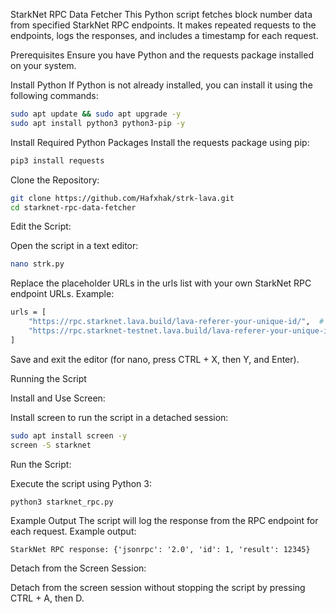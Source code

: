 StarkNet RPC Data Fetcher
This Python script fetches block number data from specified StarkNet RPC endpoints. It makes repeated requests to the endpoints, logs the responses, and includes a timestamp for each request.

Prerequisites
Ensure you have Python and the requests package installed on your system.

Install Python
If Python is not already installed, you can install it using the following commands:

```bash 
sudo apt update && sudo apt upgrade -y
sudo apt install python3 python3-pip -y
```
Install Required Python Packages
Install the requests package using pip:
```bash 
pip3 install requests
```
Clone the Repository:
```bash 
git clone https://github.com/Hafxhak/strk-lava.git
cd starknet-rpc-data-fetcher
```
Edit the Script:

Open the script in a text editor:
```bash
nano strk.py
```
Replace the placeholder URLs in the urls list with your own StarkNet RPC endpoint URLs. Example:

```bash 
urls = [
    "https://rpc.starknet.lava.build/lava-referer-your-unique-id/",  # replace with your RPC
    "https://rpc.starknet-testnet.lava.build/lava-referer-your-unique-id/",  # replace with your RPC
]
```
Save and exit the editor (for nano, press CTRL + X, then Y, and Enter).


Running the Script

Install and Use Screen:

Install screen to run the script in a detached session:

```bash
sudo apt install screen -y
screen -S starknet
```
Run the Script:

Execute the script using Python 3:
```bash
python3 starknet_rpc.py
```
Example Output
The script will log the response from the RPC endpoint for each request. Example output:

```plaintext
StarkNet RPC response: {'jsonrpc': '2.0', 'id': 1, 'result': 12345}
```
Detach from the Screen Session:

Detach from the screen session without stopping the script by pressing CTRL + A, then D.



